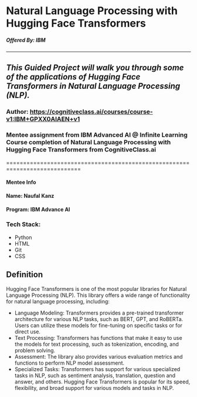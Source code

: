 # Natural Language Processing with Hugging Face Transformers
##### Offered By: IBM 
---
## _This Guided Project will walk you through some of the applications of Hugging Face Transformers in Natural Language Processing (NLP)._

### Author: https://cognitiveclass.ai/courses/course-v1:IBM+GPXX0AIAEN+v1

### Mentee assignment from IBM Advanced AI @ Infinite Learning Course completion of Natural Language Processing with Hugging Face Transformers from CognitiveClass.ai
============================================================================
#### Mentee Info
#### Name: Naufal Kanz
#### Program: IBM Advance AI

### Tech Stack:
- Python
- HTML
- Git
- CSS
## Definition


Hugging Face Transformers is one of the most popular libraries for Natural Language Processing (NLP). This library offers a wide range of functionality for natural language processing, including:
- Language Modeling: Transformers provides a pre-trained transformer architecture for various NLP tasks, such as BERT, GPT, and RoBERTa. Users can utilize these models for fine-tuning on specific tasks or for direct use.
- Text Processing: Transformers has functions that make it easy to use the models for text processing, such as tokenization, encoding, and problem solving.
- Assessment: The library also provides various evaluation metrics and functions to perform NLP model assessment.
- Specialized Tasks: Transformers has support for various specialized tasks in NLP, such as sentiment analysis, translation, question and answer, and others.
Hugging Face Transformers is popular for its speed, flexibility, and broad support for various models and tasks in NLP.
